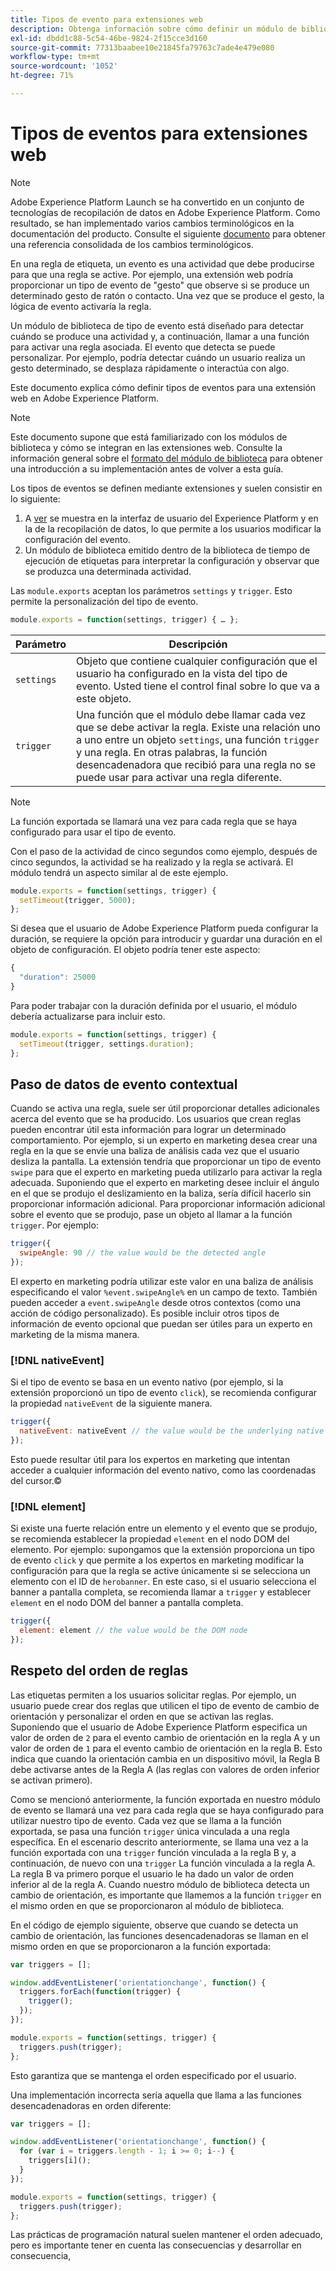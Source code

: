 ```yaml
---
title: Tipos de evento para extensiones web
description: Obtenga información sobre cómo definir un módulo de biblioteca de tipo evento para una extensión web en Adobe Experience Platform.
exl-id: dbdd1c88-5c54-46be-9824-2f15cce3d160
source-git-commit: 77313baabee10e21845fa79763c7ade4e479e080
workflow-type: tm+mt
source-wordcount: '1052'
ht-degree: 71%

---
```


# Tipos de eventos para extensiones web

>[!NOTE]
>
>Adobe Experience Platform Launch se ha convertido en un conjunto de tecnologías de recopilación de datos en Adobe Experience Platform. Como resultado, se han implementado varios cambios terminológicos en la documentación del producto. Consulte el siguiente [documento](../../term-updates.md) para obtener una referencia consolidada de los cambios terminológicos.

En una regla de etiqueta, un evento es una actividad que debe producirse para que una regla se active. Por ejemplo, una extensión web podría proporcionar un tipo de evento de &quot;gesto&quot; que observe si se produce un determinado gesto de ratón o contacto. Una vez que se produce el gesto, la lógica de evento activaría la regla.

Un módulo de biblioteca de tipo de evento está diseñado para detectar cuándo se produce una actividad y, a continuación, llamar a una función para activar una regla asociada. El evento que detecta se puede personalizar. Por ejemplo, podría detectar cuándo un usuario realiza un gesto determinado, se desplaza rápidamente o interactúa con algo.

Este documento explica cómo definir tipos de eventos para una extensión web en Adobe Experience Platform.

>[!NOTE]
>
>Este documento supone que está familiarizado con los módulos de biblioteca y cómo se integran en las extensiones web. Consulte la información general sobre el [formato del módulo de biblioteca](./format.md) para obtener una introducción a su implementación antes de volver a esta guía.

Los tipos de eventos se definen mediante extensiones y suelen consistir en lo siguiente:

1. A [ver](./views.md) se muestra en la interfaz de usuario del Experience Platform y en la de la recopilación de datos, lo que permite a los usuarios modificar la configuración del evento.
2. Un módulo de biblioteca emitido dentro de la biblioteca de tiempo de ejecución de etiquetas para interpretar la configuración y observar que se produzca una determinada actividad.

Las `module.exports` aceptan los parámetros `settings` y `trigger`. Esto permite la personalización del tipo de evento.

```js
module.exports = function(settings, trigger) { … };
```

| Parámetro | Descripción |
| --- | --- |
| `settings` | Objeto que contiene cualquier configuración que el usuario ha configurado en la vista del tipo de evento. Usted tiene el control final sobre lo que va a este objeto. |
| `trigger` | Una función que el módulo debe llamar cada vez que se debe activar la regla. Existe una relación uno a uno entre un objeto `settings`, una función `trigger` y una regla. En otras palabras, la función desencadenadora que recibió para una regla no se puede usar para activar una regla diferente. |

>[!NOTE]
>
>La función exportada se llamará una vez para cada regla que se haya configurado para usar el tipo de evento.

Con el paso de la actividad de cinco segundos como ejemplo, después de cinco segundos, la actividad se ha realizado y la regla se activará. El módulo tendrá un aspecto similar al de este ejemplo.

```js
module.exports = function(settings, trigger) {
  setTimeout(trigger, 5000);
};
```

Si desea que el usuario de Adobe Experience Platform pueda configurar la duración, se requiere la opción para introducir y guardar una duración en el objeto de configuración. El objeto podría tener este aspecto:

```js
{
  "duration": 25000
}
```

Para poder trabajar con la duración definida por el usuario, el módulo debería actualizarse para incluir esto.

```js
module.exports = function(settings, trigger) {
  setTimeout(trigger, settings.duration);
};
```

## Paso de datos de evento contextual

Cuando se activa una regla, suele ser útil proporcionar detalles adicionales acerca del evento que se ha producido. Los usuarios que crean reglas pueden encontrar útil esta información para lograr un determinado comportamiento. Por ejemplo, si un experto en marketing desea crear una regla en la que se envíe una baliza de análisis cada vez que el usuario desliza la pantalla. La extensión tendría que proporcionar un tipo de evento `swipe` para que el experto en marketing pueda utilizarlo para activar la regla adecuada. Suponiendo que el experto en marketing desee incluir el ángulo en el que se produjo el deslizamiento en la baliza, sería difícil hacerlo sin proporcionar información adicional. Para proporcionar información adicional sobre el evento que se produjo, pase un objeto al llamar a la función `trigger`. Por ejemplo:

```js
trigger({
  swipeAngle: 90 // the value would be the detected angle
});
```

El experto en marketing podría utilizar este valor en una baliza de análisis especificando el valor `%event.swipeAngle%` en un campo de texto. También pueden acceder a `event.swipeAngle` desde otros contextos (como una acción de código personalizado). Es posible incluir otros tipos de información de evento opcional que puedan ser útiles para un experto en marketing de la misma manera.

### [!DNL nativeEvent]

Si el tipo de evento se basa en un evento nativo (por ejemplo, si la extensión proporcionó un tipo de evento `click`), se recomienda configurar la propiedad `nativeEvent` de la siguiente manera.

```js
trigger({
  nativeEvent: nativeEvent // the value would be the underlying native event
});
```

Esto puede resultar útil para los expertos en marketing que intentan acceder a cualquier información del evento nativo, como las coordenadas del cursor.©

### [!DNL element]

Si existe una fuerte relación entre un elemento y el evento que se produjo, se recomienda establecer la propiedad `element` en el nodo DOM del elemento. Por ejemplo: supongamos que la extensión proporciona un tipo de evento `click` y que permite a los expertos en marketing modificar la configuración para que la regla se active únicamente si se selecciona un elemento con el ID de `herobanner`. En este caso, si el usuario selecciona el banner a pantalla completa, se recomienda llamar a `trigger` y establecer `element` en el nodo DOM del banner a pantalla completa.

```js
trigger({
  element: element // the value would be the DOM node
});
```

## Respeto del orden de reglas

Las etiquetas permiten a los usuarios solicitar reglas. Por ejemplo, un usuario puede crear dos reglas que utilicen el tipo de evento de cambio de orientación y personalizar el orden en que se activan las reglas. Suponiendo que el usuario de Adobe Experience Platform especifica un valor de orden de `2` para el evento cambio de orientación en la regla A y un valor de orden de `1` para el evento cambio de orientación en la regla B. Esto indica que cuando la orientación cambia en un dispositivo móvil, la Regla B debe activarse antes de la Regla A (las reglas con valores de orden inferior se activan primero).

Como se mencionó anteriormente, la función exportada en nuestro módulo de evento se llamará una vez para cada regla que se haya configurado para utilizar nuestro tipo de evento. Cada vez que se llama a la función exportada, se pasa una función `trigger` única vinculada a una regla específica. En el escenario descrito anteriormente, se llama una vez a la función exportada con una `trigger` función vinculada a la regla B y, a continuación, de nuevo con una `trigger` La función vinculada a la regla A. La regla B va primero porque el usuario le ha dado un valor de orden inferior al de la regla A. Cuando nuestro módulo de biblioteca detecta un cambio de orientación, es importante que llamemos a la función `trigger` en el mismo orden en que se proporcionaron al módulo de biblioteca.

En el código de ejemplo siguiente, observe que cuando se detecta un cambio de orientación, las funciones desencadenadoras se llaman en el mismo orden en que se proporcionaron a la función exportada:

```js
var triggers = [];

window.addEventListener('orientationchange', function() {
  triggers.forEach(function(trigger) {
    trigger();
  });
});

module.exports = function(settings, trigger) {
  triggers.push(trigger);
};
```

Esto garantiza que se mantenga el orden especificado por el usuario.

Una implementación incorrecta sería aquella que llama a las funciones desencadenadoras en orden diferente:

```js
var triggers = [];

window.addEventListener('orientationchange', function() {
  for (var i = triggers.length - 1; i >= 0; i--) {
    triggers[i]();
  }
});

module.exports = function(settings, trigger) {
  triggers.push(trigger);
};
```

Las prácticas de programación natural suelen mantener el orden adecuado, pero es importante tener en cuenta las consecuencias y desarrollar en consecuencia,
